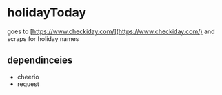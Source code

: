 # holidayToday
goes to [https://www.checkiday.com/](https://www.checkiday.com/) and scraps for holiday names 

## dependinceies
* cheerio
* request
